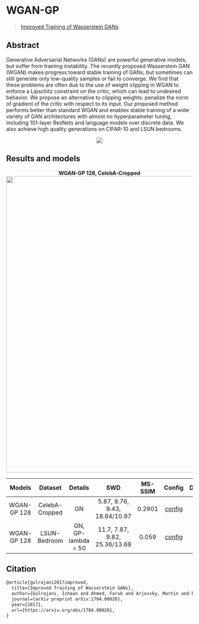 # WGAN-GP

> [Improved Training of Wasserstein GANs](https://arxiv.org/abs/1704.00028)

## Abstract

Generative Adversarial Networks (GANs) are powerful generative models, but suffer from training instability. The recently proposed Wasserstein GAN (WGAN) makes progress toward stable training of GANs, but sometimes can still generate only low-quality samples or fail to converge. We find that these problems are often due to the use of weight clipping in WGAN to enforce a Lipschitz constraint on the critic, which can lead to undesired behavior. We propose an alternative to clipping weights: penalize the norm of gradient of the critic with respect to its input. Our proposed method performs better than standard WGAN and enables stable training of a wide variety of GAN architectures with almost no hyperparameter tuning, including 101-layer ResNets and language models over discrete data. We also achieve high quality generations on CIFAR-10 and LSUN bedrooms.

<!-- [IMAGE] -->
<div align=center>
<img src="https://user-images.githubusercontent.com/28132635/143154792-de359728-101b-4ad1-90c0-ef3c1572d184.png"/>
</div>

## Results and models

<div align="center">
  <b> WGAN-GP 128, CelebA-Cropped</b>
  <br/>
  <img src="https://user-images.githubusercontent.com/12726765/113997469-c00e3f00-988a-11eb-81dc-19b05698b74b.png" width="800"/>
</div>

|   Models    |    Dataset     |      Details       |              SWD              | MS-SSIM |                                                               Config                                                                |                                                           Download                                                            |
| :---------: | :------------: | :----------------: | :---------------------------: | :-----: | :---------------------------------------------------------------------------------------------------------------------------------: | :---------------------------------------------------------------------------------------------------------------------------: |
| WGAN-GP 128 | CelebA-Cropped |         GN         | 5.87, 9.76, 9.43, 18.84/10.97 | 0.2601  |   [config](https://github.com/open-mmlab/mmgeneration/tree/master/configs/wgan-gp/wgangp_GN_celeba-cropped_128_b64x1_160kiter.py)   |   [model](https://download.openmmlab.com/mmgen/wgangp/wgangp_GN_celeba-cropped_128_b64x1_160k_20210408_170611-f8a99336.pth)   |
| WGAN-GP 128 |  LSUN-Bedroom  | GN, GP-lambda = 50 | 11.7, 7.87, 9.82, 25.36/13.69 |  0.059  | [config](https://github.com/open-mmlab/mmgeneration/tree/master/configs/wgan-gp/wgangp_GN_GP-50_lsun-bedroom_128_b64x1_160kiter.py) | [model](https://download.openmmlab.com/mmgen/wgangp/wgangp_GN_GP-50_lsun-bedroom_128_b64x1_130k_20210408_170509-56f2a37c.pth) |

## Citation

```latex
@article{gulrajani2017improved,
  title={Improved Training of Wasserstein GANs},
  author={Gulrajani, Ishaan and Ahmed, Faruk and Arjovsky, Martin and Dumoulin, Vincent and Courville, Aaron},
  journal={arXiv preprint arXiv:1704.00028},
  year={2017},
  url={https://arxiv.org/abs/1704.00028},
}
```
